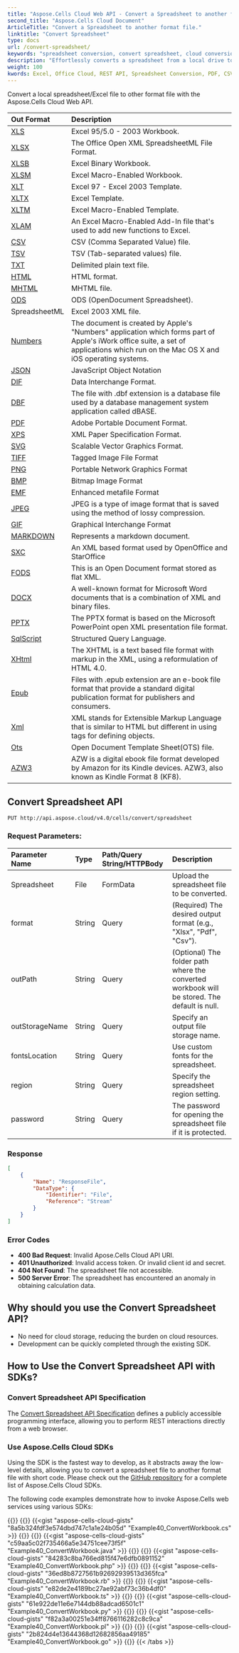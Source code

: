 ```yaml
---
title: "Aspose.Cells Cloud Web API - Convert a Spreadsheet to another format file."
second_title: "Aspose.Cells Cloud Document"
ArticleTitle: "Convert a Spreadsheet to another format file."
linktitle: "Convert Spreadsheet"
type: docs
url: /convert-spreadsheet/
keywords: "spreadsheet conversion, convert spreadsheet, cloud conversion, REST API, XLSX, PDF, CSV, JSON, Markdown, convert local files"
description: "Effortlessly converts a spreadsheet from a local drive to various specified formats using the Excel API."
weight: 100
kwords: Excel, Office Cloud, REST API, Spreadsheet Conversion, PDF, CSV, JSON, Markdown, Match all blank cells in an Excel worksheet
---
```


Convert a local spreadsheet/Excel file to other format file with the Aspose.Cells Cloud Web API.

|**Out Format**|**Description**|
| :- | :- |
|[XLS](https://docs.fileformat.com/spreadsheet/xls/)|Excel 95/5.0 - 2003 Workbook.|
|[XLSX](https://docs.fileformat.com/spreadsheet/xlsx/)|The Office Open XML SpreadsheetML File Format.|
|[XLSB](https://docs.fileformat.com/spreadsheet/xlsb/)|Excel Binary Workbook.|
|[XLSM](https://docs.fileformat.com/spreadsheet/xlsm/)|Excel Macro-Enabled Workbook.|
|[XLT](https://docs.fileformat.com/spreadsheet/xlt/)|Excel 97 - Excel 2003 Template.|
|[XLTX](https://docs.fileformat.com/spreadsheet/xltx/)|Excel Template.|
|[XLTM](https://docs.fileformat.com/spreadsheet/xltm/)|Excel Macro-Enabled Template.|
|[XLAM](https://docs.fileformat.com/spreadsheet/xlam/)|An Excel Macro-Enabled Add-In file that's used to add new functions to Excel.|
|[CSV](https://docs.fileformat.com/spreadsheet/csv/)|CSV (Comma Separated Value) file.|
|[TSV](https://docs.fileformat.com/spreadsheet/tsv/)|TSV (Tab-separated values) file.|
|[TXT](https://docs.fileformat.com/word-processing/txt/)|Delimited plain text file.|
|[HTML](https://docs.fileformat.com/web/html/)|HTML format.|
|[MHTML](https://docs.fileformat.com/web/mhtml/)|MHTML file.|
|[ODS](https://docs.fileformat.com/spreadsheet/ods/)|ODS (OpenDocument Spreadsheet).|
|SpreadsheetML|Excel 2003 XML file.|
|[Numbers](https://docs.fileformat.com/spreadsheet/numbers/)|The document is created by Apple's "Numbers" application which forms part of Apple's iWork office suite, a set of applications which run on the Mac OS X and iOS operating systems.|
|[JSON](https://docs.fileformat.com/web/json/)|JavaScript Object Notation|
|[DIF](https://docs.fileformat.com/spreadsheet/dif/)|Data Interchange Format.|
|[DBF](https://docs.fileformat.com/database/dbf/)|The file with .dbf extension is a database file used by a database management system application called dBASE.|
|[PDF](https://docs.fileformat.com/pdf/)|Adobe Portable Document Format.|
|[XPS](https://docs.fileformat.com/page-description-language/xps/)|XML Paper Specification Format.|
|[SVG](https://docs.fileformat.com/page-description-language/svg/)|Scalable Vector Graphics Format.|
|[TIFF](https://docs.fileformat.com/image/tiff/)|Tagged Image File Format|
|[PNG](https://docs.fileformat.com/image/png/)|Portable Network Graphics Format|
|[BMP](https://docs.fileformat.com/image/bmp/)|Bitmap Image Format|
|[EMF](https://docs.fileformat.com/image/emf/)|Enhanced metafile Format|
|[JPEG](https://docs.fileformat.com/image/jpeg/)|JPEG is a type of image format that is saved using the method of lossy compression.|
|[GIF](https://docs.fileformat.com/image/gif/)|Graphical Interchange Format|
|[MARKDOWN](https://docs.fileformat.com/word-processing/md/)|Represents a markdown document.|
|[SXC](https://docs.fileformat.com/spreadsheet/sxc/)|An XML based format used by OpenOffice and StarOffice|
|[FODS](https://docs.fileformat.com/spreadsheet/fods/)|This is an Open Document format stored as flat XML.|
|[DOCX](https://docs.fileformat.com/word-processing/docx/)|A well-known format for Microsoft Word documents that is a combination of XML and binary files.|
|[PPTX](https://docs.fileformat.com/presentation/pptx/)|The PPTX format is based on the Microsoft PowerPoint open XML presentation file format.|
|[SqlScript](https://docs.fileformat.com/database/sql/)|Structured Query Language.|
|[XHtml](https://docs.fileformat.com/web/xhtml/)|The XHTML is a text based file format with markup in the XML, using a reformulation of HTML 4.0.|
|[Epub](https://docs.fileformat.com/ebook/epub/)|Files with .epub extension are an e-book file format that provide a standard digital publication format for publishers and consumers.|
|[Xml](https://docs.fileformat.com/web/xml/)|XML stands for Extensible Markup Language that is similar to HTML but different in using tags for defining objects.|
|[Ots](https://docs.fileformat.com/spreadsheet/ots/)|Open Document Template Sheet(OTS) file.|
|[AZW3](https://docs.fileformat.com/ebook/azw3/)|AZW is a digital ebook file format developed by Amazon for its Kindle devices. AZW3, also known as Kindle Format 8 (KF8).|

## **Convert Spreadsheet API**

```http
PUT http://api.aspose.cloud/v4.0/cells/convert/spreadsheet
```

### **Request Parameters:**

| Parameter Name | Type | Path/Query String/HTTPBody | Description |
| :- | :- | :- |:- |
|Spreadsheet|File|FormData|Upload the spreadsheet file to be converted.|
|format|String|Query|(Required) The desired output format (e.g., "Xlsx", "Pdf", "Csv").|
|outPath|String|Query|(Optional) The folder path where the converted workbook will be stored. The default is null.|
|outStorageName|String|Query|Specify an output file storage name.|
|fontsLocation|String|Query|Use custom fonts for the spreadsheet.|
|region|String|Query|Specify the spreadsheet region setting.|
|password|String|Query|The password for opening the spreadsheet file if it is protected.|

### **Response**

```json
[
    {
        "Name": "ResponseFile",
        "DataType": {
            "Identifier": "File",
            "Reference": "Stream"
        }
    }
]
```

### Error Codes

- **400 Bad Request**: Invalid Apose.Cells Cloud API URI.
- **401 Unauthorized**: Invalid access token. Or invalid client id and secret.
- **404 Not Found**: The spreadsheet file not accessible.
- **500 Server Error**: The spreadsheet has encountered an anomaly in obtaining calculation data.

## Why should you use the Convert Spreadsheet API?

- No need for cloud storage, reducing the burden on cloud resources.
- Development can be quickly completed through the existing SDK.

## How to Use the Convert Spreadsheet API with SDKs?

### Convert Spreadsheet API Specification

The [Convert Spreadsheet API Specification](https://reference.aspose.cloud/cells/#/ConversionController/ConvertSpreadsheet) defines a publicly accessible programming interface, allowing you to perform REST interactions directly from a web browser.

### Use Aspose.Cells Cloud SDKs

Using the SDK is the fastest way to develop, as it abstracts away the low-level details, allowing you to convert a spreadsheet file to another format file with short code.
Please check out the [GitHub repository](https://github.com/aspose-cells-cloud) for a complete list of Aspose.Cells Cloud SDKs.

The following code examples demonstrate how to invoke Aspose.Cells web services using various SDKs:

{{<tabs tabTotal="8" tabID="1" tabName1="C#" tabName2="Java" tabName3="PHP" tabName4="Ruby" tabName5="Node.js" tabName6="Python" tabName7="Perl" tabName8="Go" >}}
{{<tab tabNum="1" >}}
{{<gist "aspose-cells-cloud-gists" "8a5b324fdf3e574dbd747c1a1e24b05d" "Example40_ConvertWorkbook.cs" >}}
{{</tab>}}
{{<tab tabNum="2" >}}
{{<gist "aspose-cells-cloud-gists" "c59aa5c02f735466a5e34751cee73f5f" "Example40_ConvertWorkbook.java" >}}
{{</tab>}}
{{<tab tabNum="3" >}}
{{<gist "aspose-cells-cloud-gists" "84283c8ba766ed815f47e6dfb0891152" "Example40_ConvertWorkbook.php" >}}
{{</tab>}}
{{<tab tabNum="4" >}}
{{<gist "aspose-cells-cloud-gists" "36ed8b8727561b92692939513d365fca" "Example40_ConvertWorkbook.rb" >}}
{{</tab>}}
{{<tab tabNum="5" >}}
{{<gist "aspose-cells-cloud-gists" "e82de2e4189bc27ae92abf73c36b4df0" "Example40_ConvertWorkbook.ts" >}}
{{</tab>}}
{{<tab tabNum="6" >}}
{{<gist "aspose-cells-cloud-gists" "61e922de11e6e7144db88adcad6501c1" "Example40_ConvertWorkbook.py" >}}
{{</tab>}}
{{<tab tabNum="7" >}}
{{<gist "aspose-cells-cloud-gists" "f82a3a00251e34ff8766116282c8c9ca" "Example40_ConvertWorkbook.pl" >}}
{{</tab>}}
{{<tab tabNum="8" >}}
{{<gist "aspose-cells-cloud-gists" "2b824d4e13644368d12682856aa49185" "Example40_ConvertWorkbook.go" >}}
{{</tab>}}
{{< /tabs >}}
